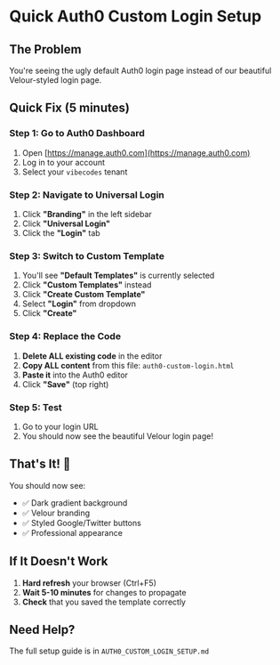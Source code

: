 # Quick Auth0 Custom Login Setup

## The Problem
You're seeing the ugly default Auth0 login page instead of our beautiful Velour-styled login page.

## Quick Fix (5 minutes)

### Step 1: Go to Auth0 Dashboard
1. Open [https://manage.auth0.com](https://manage.auth0.com)
2. Log in to your account
3. Select your `vibecodes` tenant

### Step 2: Navigate to Universal Login
1. Click **"Branding"** in the left sidebar
2. Click **"Universal Login"**
3. Click the **"Login"** tab

### Step 3: Switch to Custom Template
1. You'll see **"Default Templates"** is currently selected
2. Click **"Custom Templates"** instead
3. Click **"Create Custom Template"**
4. Select **"Login"** from dropdown
5. Click **"Create"**

### Step 4: Replace the Code
1. **Delete ALL existing code** in the editor
2. **Copy ALL content** from this file: `auth0-custom-login.html`
3. **Paste it** into the Auth0 editor
4. Click **"Save"** (top right)

### Step 5: Test
1. Go to your login URL
2. You should now see the beautiful Velour login page!

## That's It! 🎉

You should now see:
- ✅ Dark gradient background
- ✅ Velour branding
- ✅ Styled Google/Twitter buttons
- ✅ Professional appearance

## If It Doesn't Work
1. **Hard refresh** your browser (Ctrl+F5)
2. **Wait 5-10 minutes** for changes to propagate
3. **Check** that you saved the template correctly

## Need Help?
The full setup guide is in `AUTH0_CUSTOM_LOGIN_SETUP.md`
